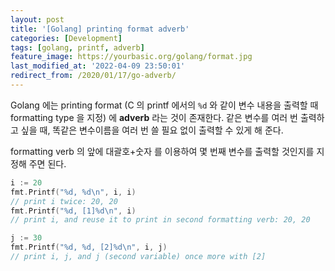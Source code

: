 ```yaml
---
layout: post
title: '[Golang] printing format adverb'
categories: [Development]
tags: [golang, printf, adverb]
feature_image: https://yourbasic.org/golang/format.jpg
last_modified_at: '2022-04-09 23:50:01'
redirect_from: /2020/01/17/go-adverb/
---
```


<!-- more -->

Golang 에는 printing format (C 의 printf 에서의 `%d` 와 같이 변수 내용을 출력할 때 formatting type 을 지정) 에 **adverb** 라는 것이 존재한다. 같은 변수를 여러 번 출력하고 싶을 때, 똑같은 변수이름을 여러 번 쓸 필요 없이 출력할 수 있게 해 준다.

formatting verb 의 앞에 대괄호+숫자 를 이용하여 몇 번째 변수를 출력할 것인지를 지정해 주면 된다.

```go
i := 20
fmt.Printf("%d, %d\n", i, i)
// print i twice: 20, 20
fmt.Printf("%d, [1]%d\n", i)
// print i, and reuse it to print in second formatting verb: 20, 20

j := 30
fmt.Printf("%d, %d, [2]%d\n", i, j)
// print i, j, and j (second variable) once more with [2]

```
